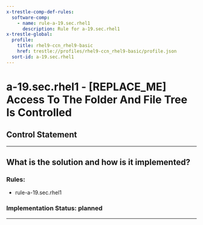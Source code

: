 ```yaml
---
x-trestle-comp-def-rules:
  software-comp:
    - name: rule-a-19.sec.rhel1
      description: Rule for a-19.sec.rhel1
x-trestle-global:
  profile:
    title: rhel9-ccn_rhel9-basic
    href: trestle://profiles/rhel9-ccn_rhel9-basic/profile.json
  sort-id: a-19.sec.rhel1
---
```


# a-19.sec.rhel1 - \[REPLACE_ME\] Access To The Folder And File Tree Is Controlled

## Control Statement

______________________________________________________________________

## What is the solution and how is it implemented?

<!-- For implementation status enter one of: implemented, partial, planned, alternative, not-applicable -->

<!-- Note that the list of rules under ### Rules: is read-only and changes will not be captured after assembly to JSON -->

<!-- Add control implementation description here for control: a-19.sec.rhel1 -->

### Rules:

  - rule-a-19.sec.rhel1

### Implementation Status: planned

______________________________________________________________________
